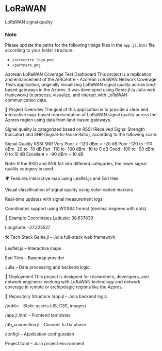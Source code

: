 # LoRaWAN
LoRaWAN signal quality

### Note

Please update the paths for the following image files in the `app.jl.html` file according to your folder structure:

- `/aircentre_logo.png`
- `/partners.png`

Azorean LoRaWAN Coverage Test Dashboard
This project is a replication and enhancement of the AIRCentre - Azorean LoRaWAN Network Coverage Tests application, originally visualizing LoRaWAN signal quality across land-based gateways in the Azores. It was developed using Genie.jl (a Julia web framework) to process, visualize, and interact with LoRaWAN communication data.

📡 Project Overview
The goal of this application is to provide a clear and interactive map-based representation of LoRaWAN signal quality across the Azores region using data from land-based gateways.

Signal quality is categorized based on RSSI (Received Signal Strength Indicator) and SNR (Signal-to-Noise Ratio), according to the following scale:

Signal Quality	RSSI	SNR
Very Poor	< -120 dBm	< -20 dB
Poor	-120 to -110 dBm	-20 to -10 dB
Fair	-110 to -100 dBm	-10 to 0 dB
Good	-100 to -90 dBm	0 to 10 dB
Excellent	> -90 dBm	> 10 dB

Note: If the RSSI and SNR fall into different categories, the lower signal quality category is used.

🌍 Features
Interactive map using Leaflet.js and Esri tiles

Visual classification of signal quality using color-coded markers

Real-time updates with signal measurement logs

Coordinates support using WGS84 format (decimal degrees with dots)

📍 Example Coordinates
Latitude: 38.637839

Longitude: -27.225527

🛠️ Tech Stack
Genie.jl – Julia full-stack web framework

Leaflet.js – Interactive maps

Esri Tiles – Basemap provider

Julia – Data processing and backend logic

🚀 Deployment
This project is designed for researchers, developers, and network engineers working with LoRaWAN technology and network coverage in remote or archipelagic regions like the Azores.

📁 Repository Structure
/app.jl – Julia backend logic

/public – Static assets (JS, CSS, images)

/app.jl.html – Frontend templates

/db_connection.jl - Connect to Database

config/ – Application configuration

Project.toml – Julia project environment

